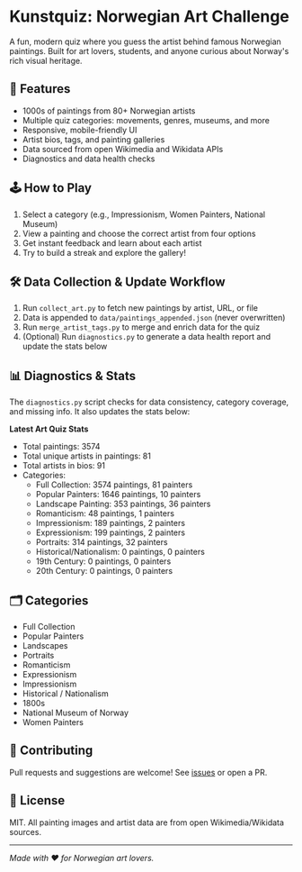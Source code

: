 # Kunstquiz: Norwegian Art Challenge

A fun, modern quiz where you guess the artist behind famous Norwegian paintings. Built for art lovers, students, and anyone curious about Norway's rich visual heritage.

## 🎨 Features
- 1000s of paintings from 80+ Norwegian artists
- Multiple quiz categories: movements, genres, museums, and more
- Responsive, mobile-friendly UI
- Artist bios, tags, and painting galleries
- Data sourced from open Wikimedia and Wikidata APIs
- Diagnostics and data health checks

## 🕹️ How to Play
1. Select a category (e.g., Impressionism, Women Painters, National Museum)
2. View a painting and choose the correct artist from four options
3. Get instant feedback and learn about each artist
4. Try to build a streak and explore the gallery!

## 🛠️ Data Collection & Update Workflow
1. Run `collect_art.py` to fetch new paintings by artist, URL, or file
2. Data is appended to `data/paintings_appended.json` (never overwritten)
3. Run `merge_artist_tags.py` to merge and enrich data for the quiz
4. (Optional) Run `diagnostics.py` to generate a data health report and update the stats below

## 📊 Diagnostics & Stats
The `diagnostics.py` script checks for data consistency, category coverage, and missing info. It also updates the stats below:

<!-- STATS_START -->
**Latest Art Quiz Stats**
- Total paintings: 3574
- Total unique artists in paintings: 81
- Total artists in bios: 91
- Categories:
  - Full Collection: 3574 paintings, 81 painters
  - Popular Painters: 1646 paintings, 10 painters
  - Landscape Painting: 353 paintings, 36 painters
  - Romanticism: 48 paintings, 1 painters
  - Impressionism: 189 paintings, 2 painters
  - Expressionism: 199 paintings, 2 painters
  - Portraits: 314 paintings, 32 painters
  - Historical/Nationalism: 0 paintings, 0 painters
  - 19th Century: 0 paintings, 0 painters
  - 20th Century: 0 paintings, 0 painters
<!-- STATS_END -->

## 🗂️ Categories
- Full Collection
- Popular Painters
- Landscapes
- Portraits
- Romanticism
- Expressionism
- Impressionism
- Historical / Nationalism
- 1800s
- National Museum of Norway
- Women Painters

## 🤝 Contributing
Pull requests and suggestions are welcome! See [issues](https://github.com/egil10/kunstquiz/issues) or open a PR.

## 📄 License
MIT. All painting images and artist data are from open Wikimedia/Wikidata sources.

---

*Made with ❤️ for Norwegian art lovers.*
